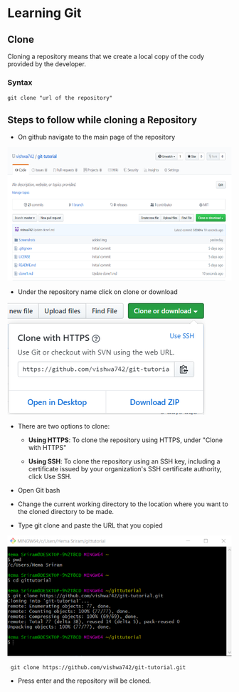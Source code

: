 # Learning Git
## Clone
Cloning a repository means that we create a local copy of the cody provided by the developer.
### Syntax 
```
git clone "url of the repository"

```


## Steps to follow while cloning a Repository
-  On github navigate to the main page of the repository

<img src="Screenshots/main.png" width="601" height="300">

-  Under the repository name click on clone or download
 
 <img src="Screenshots/clone.png">
 
- There are two options to clone:

  -  **Using HTTPS**: To clone the repository using HTTPS, under "Clone with HTTPS" 
  
  - **Using SSH**: To clone the repository using an SSH key, including a certificate issued by your organization's SSH certificate authority, click Use SSH.
 
-  Open Git bash

-  Change the current working directory to the location where you want to the cloned directory to be made.

-  Type git clone and paste the URL that you copied

<img src="Screenshots/gitbash.png">

```
 git clone https://github.com/vishwa742/git-tutorial.git

```

-  Press enter and the repository will be cloned.
   
   
